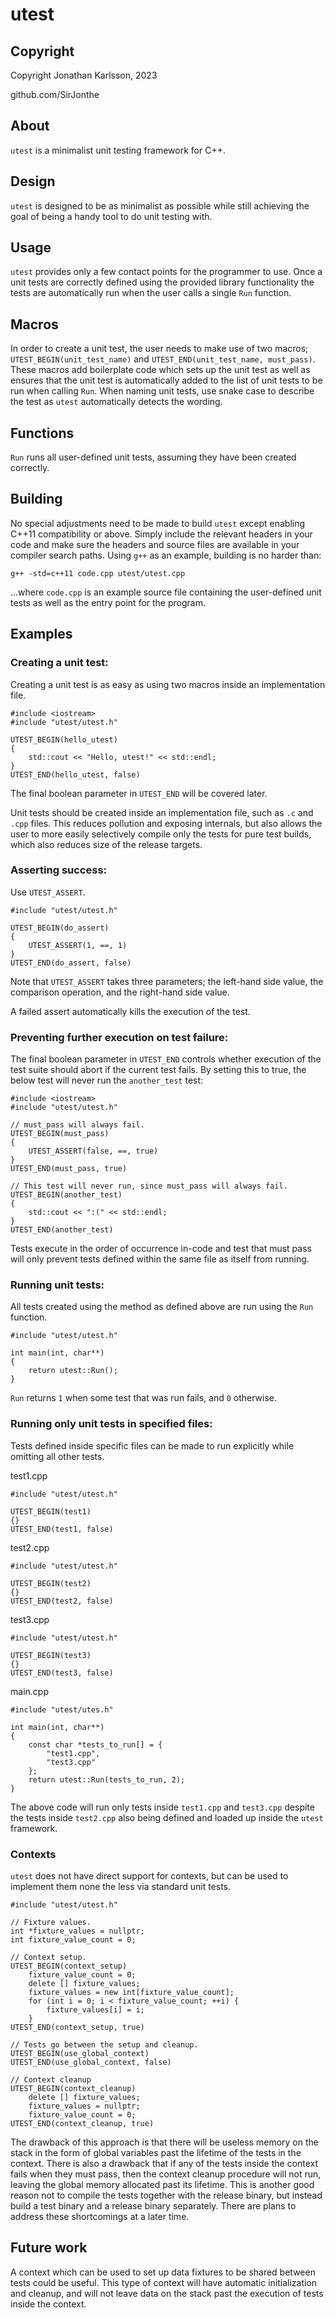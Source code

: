 # utest
## Copyright
Copyright Jonathan Karlsson, 2023

github.com/SirJonthe

## About
`utest` is a minimalist unit testing framework for C++.

## Design
`utest` is designed to be as minimalist as possible while still achieving the goal of being a handy tool to do unit testing with. 

## Usage
`utest` provides only a few contact points for the programmer to use. Once a unit tests are correctly defined using the provided library functionality the tests are automatically run when the user calls a single `Run` function.

## Macros
In order to create a unit test, the user needs to make use of two macros; `UTEST_BEGIN(unit_test_name)` and `UTEST_END(unit_test_name, must_pass)`. These macros add boilerplate code which sets up the unit test as well as ensures that the unit test is automatically added to the list of unit tests to be run when calling `Run`. When naming unit tests, use snake case to describe the test as `utest` automatically detects the wording.

## Functions
`Run` runs all user-defined unit tests, assuming they have been created correctly.

## Building
No special adjustments need to be made to build `utest` except enabling C++11 compatibility or above. Simply include the relevant headers in your code and make sure the headers and source files are available in your compiler search paths. Using `g++` as an example, building is no harder than:

```
g++ -std=c++11 code.cpp utest/utest.cpp
```

...where `code.cpp` is an example source file containing the user-defined unit tests as well as the entry point for the program.

## Examples
### Creating a unit test:
Creating a unit test is as easy as using two macros inside an implementation file.

```
#include <iostream>
#include "utest/utest.h"

UTEST_BEGIN(hello_utest)
{
	std::cout << "Hello, utest!" << std::endl;
}
UTEST_END(hello_utest, false)
```

The final boolean parameter in `UTEST_END` will be covered later.

Unit tests should be created inside an implementation file, such as `.c` and `.cpp` files. This reduces pollution and exposing internals, but also allows the user to more easily selectively compile only the tests for pure test builds, which also reduces size of the release targets.

### Asserting success:
Use `UTEST_ASSERT`.

```
#include "utest/utest.h"

UTEST_BEGIN(do_assert)
{
	UTEST_ASSERT(1, ==, 1)
}
UTEST_END(do_assert, false)
```

Note that `UTEST_ASSERT` takes three parameters; the left-hand side value, the comparison operation, and the right-hand side value.

A failed assert automatically kills the execution of the test.

### Preventing further execution on test failure:
The final boolean parameter in `UTEST_END` controls whether execution of the test suite should abort if the current test fails. By setting this to true, the below test will never run the `another_test` test:

```
#include <iostream>
#include "utest/utest.h"

// must_pass will always fail.
UTEST_BEGIN(must_pass)
{
	UTEST_ASSERT(false, ==, true)
}
UTEST_END(must_pass, true)

// This test will never run, since must_pass will always fail.
UTEST_BEGIN(another_test)
{
	std::cout << ":(" << std::endl;
}
UTEST_END(another_test)
```

Tests execute in the order of occurrence in-code and test that must pass will only prevent tests defined within the same file as itself from running.

### Running unit tests:
All tests created using the method as defined above are run using the `Run` function.

```
#include "utest/utest.h"

int main(int, char**)
{
	return utest::Run();
}
```

`Run` returns `1` when some test that was run fails, and `0` otherwise.

### Running only unit tests in specified files:
Tests defined inside specific files can be made to run explicitly while omitting all other tests.

test1.cpp
```
#include "utest/utest.h"

UTEST_BEGIN(test1)
{}
UTEST_END(test1, false)
```

test2.cpp
```
#include "utest/utest.h"

UTEST_BEGIN(test2)
{}
UTEST_END(test2, false)
```

test3.cpp
```
#include "utest/utest.h"

UTEST_BEGIN(test3)
{}
UTEST_END(test3, false)
```

main.cpp
```
#include "utest/utes.h"

int main(int, char**)
{
	const char *tests_to_run[] = {
		"test1.cpp",
		"test3.cpp"
	};
	return utest::Run(tests_to_run, 2);
}
```

The above code will run only tests inside `test1.cpp` and `test3.cpp` despite the tests inside `test2.cpp` also being defined and loaded up inside the `utest` framework.

### Contexts

`utest` does not have direct support for contexts, but can be used to implement them none the less via standard unit tests.

```
#include "utest/utest.h"

// Fixture values.
int *fixture_values = nullptr;
int fixture_value_count = 0;

// Context setup.
UTEST_BEGIN(context_setup)
	fixture_value_count = 0;
	delete [] fixture_values;
	fixture_values = new int[fixture_value_count];
	for (int i = 0; i < fixture_value_count; ++i) {
		fixture_values[i] = i;
	}
UTEST_END(context_setup, true)

// Tests go between the setup and cleanup.
UTEST_BEGIN(use_global_context)
UTEST_END(use_global_context, false)

// Context cleanup
UTEST_BEGIN(context_cleanup)
	delete [] fixture_values;
	fixture_values = nullptr;
	fixture_value_count = 0;
UTEST_END(context_cleanup, true)
```

The drawback of this approach is that there will be useless memory on the stack in the form of global variables past the lifetime of the tests in the context. There is also a drawback that if any of the tests inside the context fails when they must pass, then the context cleanup procedure will not run, leaving the global memory allocated past its lifetime. This is another good reason not to compile the tests together with the release binary, but instead build a test binary and a release binary separately. There are plans to address these shortcomings at a later time.

## Future work
A context which can be used to set up data fixtures to be shared between tests could be useful. This type of context will have automatic initialization and cleanup, and will not leave data on the stack past the execution of tests inside the context.
